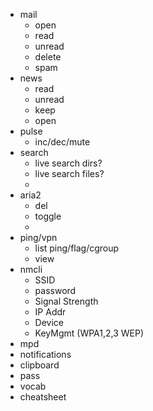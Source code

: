 - mail
  - open
  - read
  - unread
  - delete
  - spam
- news
  - read
  - unread
  - keep
  - open
- pulse
  - inc/dec/mute
- search
  - live search dirs?
  - live search files?
  -
- aria2
  - del
  - toggle
  -
- ping/vpn
  - list
    ping/flag/cgroup
  - view
- nmcli
  - SSID
  - password
  - Signal Strength
  - IP Addr
  - Device
  - KeyMgmt (WPA1,2,3 WEP)
- mpd
- notifications
- clipboard
- pass
- vocab
- cheatsheet
